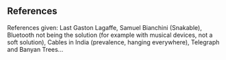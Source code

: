 ## References

References given: Last Gaston Lagaffe, Samuel Bianchini (Snakable), Bluetooth not being the solution (for example with musical devices, not a soft solution), Cables in India (prevalence, hanging everywhere), Telegraph and Banyan Trees...